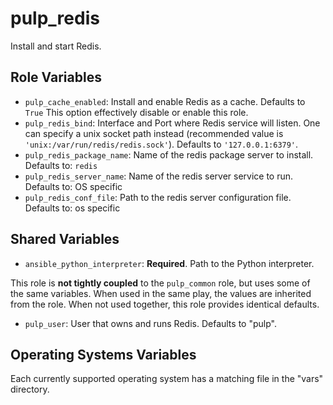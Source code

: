 pulp_redis
==========

Install and start Redis.

Role Variables
--------------

* `pulp_cache_enabled`: Install and enable Redis as a cache. Defaults to `True` 
  This option effectively disable or enable this role.
* `pulp_redis_bind`: Interface and Port where Redis service will listen. One can specify a unix
   socket path instead (recommended value is `'unix:/var/run/redis/redis.sock'`). Defaults to `'127.0.0.1:6379'`.
* `pulp_redis_package_name`: Name of the redis package server to install. Defaults to: `redis`
* `pulp_redis_server_name`: Name of the redis server service to run. Defaults to: OS specific
* `pulp_redis_conf_file`: Path to the redis server configuration file. Defaults to: os specific

Shared Variables
----------------

* `ansible_python_interpreter`: **Required**. Path to the Python interpreter.

This role is **not tightly coupled** to the `pulp_common` role, but uses some of the same
variables. When used in the same play, the values are inherited from the role.
When not used together, this role provides identical defaults.

* `pulp_user`: User that owns and runs Redis. Defaults to "pulp".

Operating Systems Variables
---------------------------

Each currently supported operating system has a matching file in the "vars"
directory.
